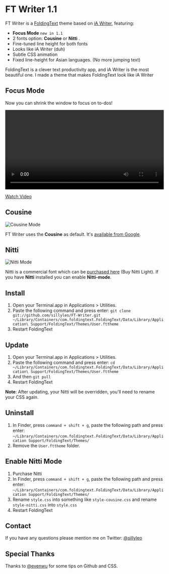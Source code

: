 # FT Writer 1.1

FT Writer is a [FoldingText](http://www.foldingtext.com) theme based on [iA Writer](http://www.iawriter.com), featuring:

- **Focus Mode** `new in 1.1`
- 2 fonts option: **Cousine** or **Nitti** .
- Fine-tuned line height for both fonts
- Looks like iA Writer (duh)
- Subtle CSS animation
- Fixed line-height for Asian languages. (No more jumping text)

FoldingText is a clever text productivity app, and iA Writer is the most beautiful one. I made a theme that makes FoldingText look like iA Writer

## Focus Mode

Now you can shrink the window to focus on to-dos!

<video width="100%" controls="controls">
  <source src="http://d.pr/v/5IXX+" type="video/mp4">
</video>

[Watch Video](http://d.pr/v/5IXX)

## Cousine

![Cousine Mode](http://d.pr/i/czU5+)

FT Writer uses the **Cousine** as default. It's [available from Google](). 

## Nitti

![Nitti Mode](http://d.pr/i/buUo+)

Nitti is a commercial font which can be [purchased here](http://www.boldmonday.com/en/nitti) (Buy Nitti Light). If you have **Nitti** installed you can enable **Nitti-mode**.

## Install

1. Open your Terminal.app in Applications > Utilities.
2. Paste the following command and press enter:
	`git clone git://github.com/sillyleo/FT-Writer.git ~/Library/Containers/com.foldingtext.FoldingText/Data/Library/Application\ Support/FoldingText/Themes/User.fttheme`
3. Restart FoldingText

## Update

1. Open your Terminal.app in Applications > Utilities.
2. Paste the following command and press enter:
	`cd ~/Library/Containers/com.foldingtext.FoldingText/Data/Library/Application\ Support/FoldingText/Themes/User.fttheme`
3. And then `git pull`
4. Restart FoldingText

**Note**: After updating, your Nitti will be overridden, you'll need to rename your CSS again.

## Uninstall

1. In Finder, press `command + shift + g`, paste the following path and press enter:
	`~/Library/Containers/com.foldingtext.FoldingText/Data/Library/Application Support/FoldingText/Themes/`
2. Remove the `User.fttheme` folder.

## Enable Nitti Mode

1. Purchase Nitti
2. In Finder, press `command + shift + g`, paste the following path and press enter:
	`~/Library/Containers/com.foldingtext.FoldingText/Data/Library/Application Support/FoldingText/Themes/`
3. Rename `style.css` into something like `style-cousine.css` and rename `style-nitti.css` into `style.css`
4. Restart FoldingText

## Contact

If you have any questions please mention me on Twitter: [@sillyleo](http://twitter.com/sillyleo)

## Special Thanks

Thanks to [@evenwu](http://twitter.com/evenwu) for some tips on Github and CSS.